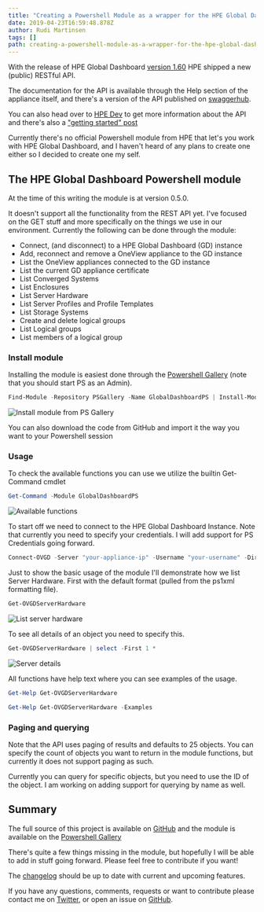 ```yaml
---
title: "Creating a Powershell Module as a wrapper for the HPE Global Dashboard REST API"
date: 2019-04-23T16:59:48.878Z
author: Rudi Martinsen 
tags: []
path: creating-a-powershell-module-as-a-wrapper-for-the-hpe-global-dashboard-r
---
```

 
With the release of HPE Global Dashboard [version 1.60](https://support.hpe.com/hpsc/doc/public/display?docId=emr_na-a00056235en_us&docLocale=en_US) HPE shipped a new (public) RESTful API.

The documentation for the API is available through the Help section of the appliance itself, and there's a version of the API published on [swaggerhub](https://app.swaggerhub.com/apis-docs/hpe-global-dashboard/hpe-one_view_global_dashboard_rest_api/2).

You can also head over to [HPE Dev](https://developer.hpe.com/platform/hpe-oneview-global-dashboard/home) to get more information about the API and there's also a ["getting started" post](https://developer.hpe.com/blog/accessing-the-hpe-oneview-global-dashboard-api)

Currently there's no official Powershell module from HPE that let's you work with HPE Global Dashboard, and I haven't heard of any plans to create one either so I decided to create one my self.
 
## The HPE Global Dashboard Powershell module

 
At the time of this writing the module is at version 0.5.0.

It doesn't support all the functionality from the REST API yet. I've focused on the GET stuff and more specifically on the things we use in our environment. Currently the following can be done through the module:

- Connect, (and disconnect) to a HPE Global Dashboard (GD) instance
- Add, reconnect and remove a OneView appliance to the GD instance
- List the OneView appliances connected to the GD instance
- List the current GD appliance certificate
- List Converged Systems
- List Enclosures
- List Server Hardware
- List Server Profiles and Profile Templates
- List Storage Systems
- Create and delete logical groups
- List Logical groups
- List members of a logical group

### Install module

Installing the module is easiest done through the [Powershell Gallery](https://www.powershellgallery.com/packages/GlobalDashboardPS) (note that you should start PS as an Admin).
 
```powershell
Find-Module -Repository PSGallery -Name GlobalDashboardPS | Install-Module
```

![Install module from PS Gallery](https://hpe-developer-portal.s3.amazonaws.com/uploads/media/2019/4/gdps-psgallery-1556038459722.png)
 
You can also download the code from GitHub and import it the way you want to your Powershell session

### Usage

To check the available functions you can use we utilize the builtin Get-Command cmdlet

```powershell
Get-Command -Module GlobalDashboardPS
```

![Available functions](https://hpe-developer-portal.s3.amazonaws.com/uploads/media/2019/4/gdps-functions-1556038517571.png)
 
To start off we need to connect to the HPE Global Dashboard Instance. Note that currently you need to specify your credentials. I will add support for PS Credentials going forward.

```powershell
Connect-OVGD -Server "your-appliance-ip" -Username "your-username" -Directory "your-directory"
```
 
Just to show the basic usage of the module I'll demonstrate how we list Server Hardware. First with the default format (pulled from the ps1xml formatting file). 

```powershell
Get-OVGDServerHardware
```

![List server hardware](https://hpe-developer-portal.s3.amazonaws.com/uploads/media/2019/4/gdps-serverhwlist-1556038565601.png)
 
To see all details of an object you need to specify this.

```powershell
Get-OVGDServerHardware | select -First 1 *
```

![Server details](https://hpe-developer-portal.s3.amazonaws.com/uploads/media/2019/4/gdps-alldetails-1556038588225.png)
 
All functions have help text where you can see examples of the usage.

```powershell
Get-Help Get-OVGDServerHardware

Get-Help Get-OVGDServerHardware -Examples
```
 
### Paging and querying

Note that the API uses paging of results and defaults to 25 objects. You can specify the count of objects you want to return in the module functions, but currently it does not support paging as such.

Currently you can query for specific objects, but you need to use the ID of the object. I am working on adding support for querying by name as well.

## Summary

The full source of this project is available on [GitHub](https://github.com/rumart/GlobalDashboardPS) and the module is available on the [Powershell Gallery](https://www.powershellgallery.com/packages/GlobalDashboardPS)

There's quite a few things missing in the module, but hopefully I will be able to add in stuff going forward. Please feel free to contribute if you want!

The [changelog](https://github.com/rumart/GlobalDashboardPS/blob/master/changelog.md) should be up to date with current and upcoming features.

If you have any questions, comments, requests or want to contribute please contact me on [Twitter](https://twitter.com/RudiMartinsen), or open an issue on [GitHub](https://github.com/rumart/GlobalDashboardPS/issues).